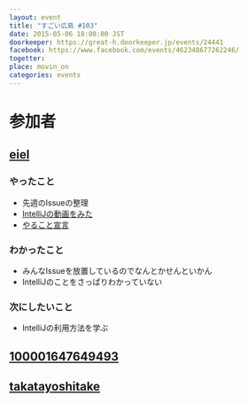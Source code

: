 ```yaml
---
layout: event
title: "すごい広島 #103"
date: 2015-05-06 18:00:00 JST
doorkeeper: https://great-h.doorkeeper.jp/events/24441
facebook: https://www.facebook.com/events/462348677262246/
togetter:
place: movin_on
categories: events
---
```


# 参加者

## [eiel](http://eiel.info/)

### やったこと

* 先週のIssueの整理
* [IntelliJの動画をみた](https://github.com/great-h/great-h.github.io/issues/1621)
* [やること宣言](https://github.com/great-h/great-h.github.io/issues/1621)

### わかったこと

* みんなIssueを放置しているのでなんとかせんといかん
* IntelliJのことをさっぱりわかっていない

### 次にしたいこと

* IntelliJの利用方法を学ぶ

## [100001647649493](http://www.facebook.com/100001647649493)


## [takatayoshitake](http://twitter.com/takatayoshitake)
